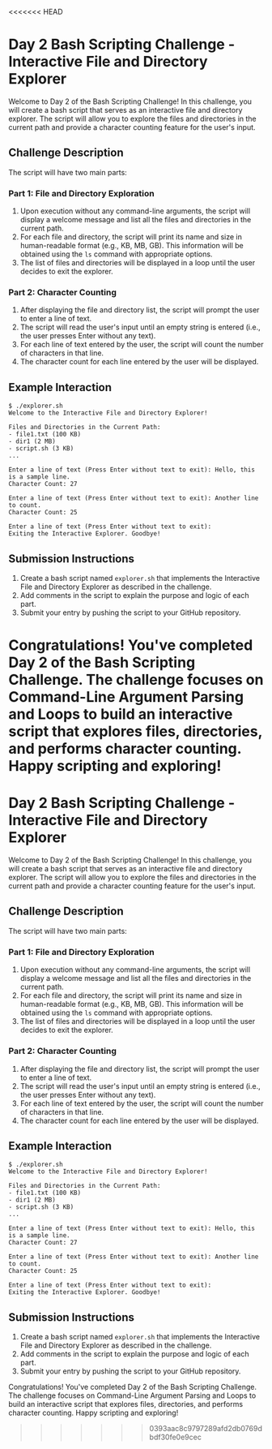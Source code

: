 <<<<<<< HEAD
# Day 2 Bash Scripting Challenge - Interactive File and Directory Explorer

Welcome to Day 2 of the Bash Scripting Challenge! In this challenge, you will create a bash script that serves as an interactive file and directory explorer. The script will allow you to explore the files and directories in the current path and provide a character counting feature for the user's input.

## Challenge Description

The script will have two main parts:

### Part 1: File and Directory Exploration

1. Upon execution without any command-line arguments, the script will display a welcome message and list all the files and directories in the current path.
2. For each file and directory, the script will print its name and size in human-readable format (e.g., KB, MB, GB). This information will be obtained using the `ls` command with appropriate options.
3. The list of files and directories will be displayed in a loop until the user decides to exit the explorer.

### Part 2: Character Counting

1. After displaying the file and directory list, the script will prompt the user to enter a line of text.
2. The script will read the user's input until an empty string is entered (i.e., the user presses Enter without any text).
3. For each line of text entered by the user, the script will count the number of characters in that line.
4. The character count for each line entered by the user will be displayed.

## Example Interaction

```
$ ./explorer.sh
Welcome to the Interactive File and Directory Explorer!

Files and Directories in the Current Path:
- file1.txt (100 KB)
- dir1 (2 MB)
- script.sh (3 KB)
...

Enter a line of text (Press Enter without text to exit): Hello, this is a sample line.
Character Count: 27

Enter a line of text (Press Enter without text to exit): Another line to count.
Character Count: 25

Enter a line of text (Press Enter without text to exit):
Exiting the Interactive Explorer. Goodbye!
```

## Submission Instructions

1. Create a bash script named `explorer.sh` that implements the Interactive File and Directory Explorer as described in the challenge.
2. Add comments in the script to explain the purpose and logic of each part.
3. Submit your entry by pushing the script to your GitHub repository.

Congratulations! You've completed Day 2 of the Bash Scripting Challenge. The challenge focuses on Command-Line Argument Parsing and Loops to build an interactive script that explores files, directories, and performs character counting. Happy scripting and exploring!
=======
# Day 2 Bash Scripting Challenge - Interactive File and Directory Explorer

Welcome to Day 2 of the Bash Scripting Challenge! In this challenge, you will create a bash script that serves as an interactive file and directory explorer. The script will allow you to explore the files and directories in the current path and provide a character counting feature for the user's input.

## Challenge Description

The script will have two main parts:

### Part 1: File and Directory Exploration

1. Upon execution without any command-line arguments, the script will display a welcome message and list all the files and directories in the current path.
2. For each file and directory, the script will print its name and size in human-readable format (e.g., KB, MB, GB). This information will be obtained using the `ls` command with appropriate options.
3. The list of files and directories will be displayed in a loop until the user decides to exit the explorer.

### Part 2: Character Counting

1. After displaying the file and directory list, the script will prompt the user to enter a line of text.
2. The script will read the user's input until an empty string is entered (i.e., the user presses Enter without any text).
3. For each line of text entered by the user, the script will count the number of characters in that line.
4. The character count for each line entered by the user will be displayed.

## Example Interaction

```
$ ./explorer.sh
Welcome to the Interactive File and Directory Explorer!

Files and Directories in the Current Path:
- file1.txt (100 KB)
- dir1 (2 MB)
- script.sh (3 KB)
...

Enter a line of text (Press Enter without text to exit): Hello, this is a sample line.
Character Count: 27

Enter a line of text (Press Enter without text to exit): Another line to count.
Character Count: 25

Enter a line of text (Press Enter without text to exit):
Exiting the Interactive Explorer. Goodbye!
```

## Submission Instructions

1. Create a bash script named `explorer.sh` that implements the Interactive File and Directory Explorer as described in the challenge.
2. Add comments in the script to explain the purpose and logic of each part.
3. Submit your entry by pushing the script to your GitHub repository.

Congratulations! You've completed Day 2 of the Bash Scripting Challenge. The challenge focuses on Command-Line Argument Parsing and Loops to build an interactive script that explores files, directories, and performs character counting. Happy scripting and exploring!
>>>>>>> 0393aac8c9797289afd2db0769dbdf30fe0e9cec
